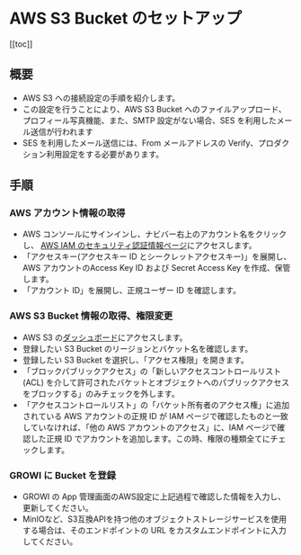 # AWS S3 Bucket のセットアップ

[[toc]]

## 概要

- AWS S3 への接続設定の手順を紹介します。
- この設定を行うことにより、AWS S3 Bucket へのファイルアップロード、プロフィール写真機能、また、SMTP 設定がない場合、SES を利用したメール送信が行われます
- SES を利用したメール送信には、From メールアドレスの Verify、プロダクション利用設定をする必要があります。

## 手順

### AWS アカウント情報の取得

- AWS コンソールにサインインし、ナビバー右上のアカウント名をクリックし、 [AWS IAM のセキュリティ認証情報ページ](https://console.aws.amazon.com/iam/home?#/security_credentials)にアクセスします。
- 「アクセスキー(アクセスキー ID とシークレットアクセスキー)」を展開し、AWS アカウントのAccess Key ID および Secret Access Key を作成、保管します。
- 「アカウント ID」を展開し、正規ユーザー ID を確認します。

### AWS S3 Bucket 情報の取得、権限変更

- AWS S3 の[ダッシュボード](https://s3.console.aws.amazon.com/s3)にアクセスします。
- 登録したい S3 Bucket のリージョンとバケット名を確認します。
- 登録したい S3 Bucket を選択し、「アクセス権限」を開きます。
- 「ブロックパブリックアクセス」の「新しいアクセスコントロールリスト (ACL) を介して許可されたバケットとオブジェクトへのパブリックアクセスをブロックする」のみチェックを外します。
- 「アクセスコントロールリスト」の「バケット所有者のアクセス権」に追加されている AWS アカウントの正規 ID が IAM ページで確認したものと一致していなければ、「他の AWS アカウントのアクセス」に、IAM ページで確認した正規 ID でアカウントを追加します。この時、権限の種類全てにチェックします。

### GROWI に Bucket を登録
- GROWI の App 管理画面のAWS設定に上記過程で確認した情報を入力し、更新してください。
- MinIOなど、S3互換APIを持つ他のオブジェクトストレージサービスを使用する場合は、そのエンドポイントの URL をカスタムエンドポイントに入力してください。
